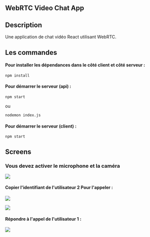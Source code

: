 ## WebRTC Video Chat App

## Description

Une application de chat vidéo React utilisant WebRTC.

## Les commandes

#### Pour installer les dépendances dans le côté client et côté serveur :

```
npm install
```

#### Pour démarrer le serveur (api) :

```
npm start
```

ou

```
nodemon index.js
```

#### Pour démarrer le serveur (client) :

```
npm start
```

## Screens

### Vous devez activer le microphone et la caméra

![](https://user-images.githubusercontent.com/74680833/149411689-95891e91-e606-4a7b-b6e0-779e28c1c887.png)

#### Copier l'identifiant de l'utilisateur 2 Pour l'appeler :

![](https://user-images.githubusercontent.com/74680833/149411944-31cfd9f8-a38f-4fb9-98d0-7a3b11e40638.png)

![](https://user-images.githubusercontent.com/74680833/149412016-910aec36-f165-48bf-bc53-edb3e6b926e3.png)

#### Répondre à l'appel de l'utilisateur 1 : 

![](https://user-images.githubusercontent.com/74680833/149412089-15bac3e3-ce4b-431c-a086-f27c62a678e6.png)
